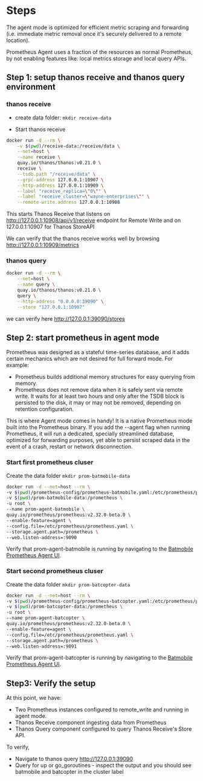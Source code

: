 # Steps

The agent mode is optimized for efficient metric scraping and forwarding (i.e. immediate metric removal once it's securely delivered to a remote location).

Prometheus Agent uses a fraction of the resources as normal Prometheus, by not enabling features like: local metrics storage and local query APIs.

## Step 1: setup thanos receive and thanos query environment

### thanos receive

- create data folder: `mkdir receive-data`

- Start thanos receive

```bash
docker run -d --rm \
    -v $(pwd)/receive-data:/receive/data \
    --net=host \
    --name receive \
    quay.io/thanos/thanos:v0.21.0 \
    receive \
    --tsdb.path "/receive/data" \
    --grpc-address 127.0.0.1:10907 \
    --http-address 127.0.0.1:10909 \
    --label "receive_replica=\"0\"" \
    --label "receive_cluster=\"wayne-enterprises\"" \
    --remote-write.address 127.0.0.1:10908
```

This starts Thanos Receive that listens on <http://127.0.0.1:10908/api/v1/receive> endpoint for Remote Write and on 127.0.0.1:10907 for Thanos StoreAPI

We can verify that the thanos receive works well by browsing <http://127.0.0.1:10909/metrics>

### thanos query

```bash
docker run -d --rm \
    --net=host \
    --name query \
    quay.io/thanos/thanos:v0.21.0 \
    query \
    --http-address "0.0.0.0:39090" \
    --store "127.0.0.1:10907"
```

we can verify here <http://127.0.0.1:39090/stores>

## Step 2: start prometheus in agent mode

Prometheus was designed as a stateful time-series database, and it adds certain mechanics which are not desired for full forward mode. For example:

- Prometheus builds additional memory structures for easy querying from memory.
- Prometheus does not remove data when it is safely sent via remote write. It waits for at least two hours and only after the TSDB block is persisted to the disk, it may or may not be removed, depending on retention configuration.

This is where Agent mode comes in handy! It is a native Prometheus mode built into the Prometheus binary. If you add the --agent flag when running Prometheus, it will run a dedicated, specially streamlined database, optimized for forwarding purposes, yet able to persist scraped data in the event of a crash, restart or network disconnection.

### Start first prometheus cluser

Create the data folder `mkdir prom-batmobile-data`

```bash
docker run -d --net=host --rm \
-v $(pwd)/prometheus-config/prometheus-batmobile.yaml:/etc/prometheus/prometheus.yaml \
-v $(pwd)/prom-batmobile-data:/prometheus \
-u root \
--name prom-agent-batmobile \
quay.io/prometheus/prometheus:v2.32.0-beta.0 \
--enable-feature=agent \
--config.file=/etc/prometheus/prometheus.yaml \
--storage.agent.path=/prometheus \
--web.listen-address=:9090
```

Verify that prom-agent-batmobile is running by navigating to the [Batmobile Prometheus Agent UI](http://127.0.0.1:9090/targets).

### Start second prometheus cluser

Create the data folder `mkdir prom-batcopter-data`

```bash
docker run -d --net=host --rm \
-v $(pwd)/prometheus-config/prometheus-batcopter.yaml:/etc/prometheus/prometheus.yaml \
-v $(pwd)/prom-batcopter-data:/prometheus \
-u root \
--name prom-agent-batcopter \
quay.io/prometheus/prometheus:v2.32.0-beta.0 \
--enable-feature=agent \
--config.file=/etc/prometheus/prometheus.yaml \
--storage.agent.path=/prometheus \
--web.listen-address=:9091
```

Verify that prom-agent-batcopter is running by navigating to the [Batmobile Prometheus Agent UI](http://127.0.0.1:9091/targets).

## Step3: Verify the setup

At this point, we have:

- Two Prometheus instances configured to remote_write and running in agent mode.
- Thanos Receive component ingesting data from Prometheus
- Thanos Query component configured to query Thanos Receive's Store API.

To verify,

- Navigate to thanos query <http://127.0.0.1:39090>
- Query for up or go_goroutines - inspect the output and you should see batmobile and batcopter in the cluster label
